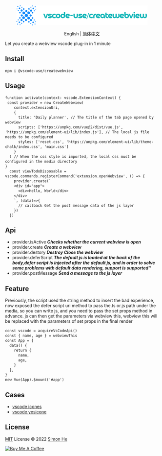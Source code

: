 <p align="center">
<img src="./assets/kv.png" alt="vscode-use/createwebview">
</p>
<p align="center"> English | <a href="./README_zh.md">简体中文</a></p>

Let you create a webview vscode plug-in in 1 minute

## Install
```
npm i @vscode-use/createwebview
```

## Usage

```code
function activate(context: vscode.ExtensionContext) {
 const provider = new CreateWebview(
    context.extensionUri,
    {
      title: 'Daily planner', // The title of the tab page opened by webview
      scripts: ['https://unpkg.com/vue@2/dist/vue.js', 'https://unpkg.com/element-ui/lib/index.js'], // The local js file needs to be configured 
      styles: ['reset.css', 'https://unpkg.com/element-ui/lib/theme-chalk/index.css', 'main.css']
    }
  ) // When the css style is imported, the local css must be configured in the media directory
}
  const viewTodoDisposable = vscode.commands.registerCommand('extension.openWebview', () => {
    provider.create(`
    <div id="app">
      <div>Hello, World</div>
    </div>
    `, (data)=>{
      // callback Get the post message data of the js layer
    })
  })
```

## Api

- provider.isActive ***Checks whether the current webview is open***
- provider.create ***Create a webview***
- provider.destory ***Destroy Close the webview***
- provider.deferScript ***The default js is loaded at the back of the body,defer script is injected after the default js, and in order to solve some problems with default data rendering, support is supported'<script>xxx</script>'***
- provider.postMessage ***Send a message to the js layer***

## Feature
Previously, the script used the string method to insert the bad experience, now exposed the defer script uri method to pass the.ts or.js path under the media, so you can write js, and you need to pass the set props method in advance. js can then get the parameters via webview this, webview this will be replaced with the parameters of set props in the final render

```code
const vscode = acquireVsCodeApi()
const { name, age } = webviewThis
const App = {
  data() {
    return {
      name,
      age,
    }
  },
}
new Vue(App).$mount('#app')

```

## Cases
- [vscode icones](https://marketplace.visualstudio.com/items?itemName=simonhe.vscode-icones)
- [vscode yesicone](https://marketplace.visualstudio.com/items?itemName=simonhe.vscode-yesicon)


## License

[MIT](./LICENSE) License © 2022 [Simon He](https://github.com/Simon-He95)

<a href="https://github.com/Simon-He95/sponsor" target="_blank"><img src="https://cdn.buymeacoffee.com/buttons/default-orange.png" alt="Buy Me A Coffee" style="height: 51px !important;width: 217px !important;" ></a>

